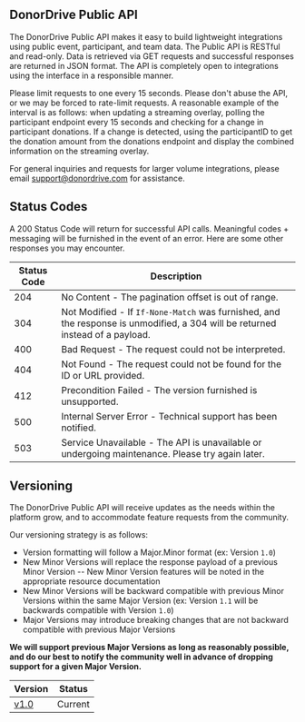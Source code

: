 ## DonorDrive Public API
The DonorDrive Public API makes it easy to build lightweight integrations using public event, participant, and team data. The Public API is RESTful and read-only. Data is retrieved via GET requests and successful responses are returned in JSON format. The API is completely open to integrations using the interface in a responsible manner.

Please limit requests to one every 15 seconds. Please don't abuse the API, or we may be forced to rate-limit requests. A reasonable example of the interval is as follows: when updating a streaming overlay, polling the participant endpoint every 15 seconds and checking for a change in participant donations. If a change is detected, using the participantID to get the donation amount from the donations endpoint and display the combined information on the streaming overlay.

For general inquiries and requests for larger volume integrations, please email support@donordrive.com for assistance.

## Status Codes
A 200 Status Code will return for successful API calls. Meaningful codes + messaging will be furnished in the event of an error. Here are some other responses you may encounter.

|Status Code|Description|
|---|---|
|204|No Content - The pagination offset is out of range.|
|304|Not Modified - If `If-None-Match` was furnished, and the response is unmodified, a 304 will be returned instead of a payload.|
|400|Bad Request - The request could not be interpreted.|
|404|Not Found - The request could not be found for the ID or URL provided.|
|412|Precondition Failed - The version furnished is unsupported.|
|500|Internal Server Error - Technical support has been notified.|
|503|Service Unavailable - The API is unavailable or undergoing maintenance. Please try again later.|

## Versioning
The DonorDrive Public API will receive updates as the needs within the platform grow, and to accommodate feature requests from the community.

Our versioning strategy is as follows:

- Version formatting will follow a Major.Minor format (ex: Version `1.0`)
- New Minor Versions will replace the response payload of a previous Minor Version
-- New Minor Version features will be noted in the appropriate resource documentation
- New Minor Versions will be backward compatible with previous Minor Versions within the same Major Version (ex: Version `1.1` will be backwards compatible with Version `1.0`)
- Major Versions may introduce breaking changes that are not backward compatible with previous Major Versions

**We will support previous Major Versions as long as reasonably possible, and do our best to notify the community well in advance of dropping support for a given Major Version.**

|Version|Status|
|---|---|
|[v1.0](https://github.com/DonorDrive/PublicAPI/blob/DD-13372-update-documentation/docs/1.0/README.md)|Current|
